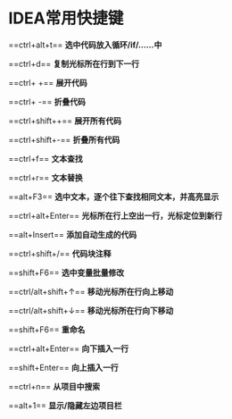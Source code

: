 # IDEA常用快捷键

==ctrl+alt+t==    	 		  **选中代码放入循环/if/……中**

==ctrl+d==  		 		     **复制光标所在行到下一行**

==ctrl+ +==     	 		    **展开代码**

==ctrl+ -==     	   	  	 **折叠代码**

==ctrl+shift++== 			   **展开所有代码**

==ctrl+shift+-== 		  	  **折叠所有代码**

==ctrl+f==    			    	 **文本查找**

==ctrl+r==     			    	**文本替换**

==alt+F3==   		   		  **选中文本，逐个往下查找相同文本，并高亮显示**

==ctrl+alt+Enter==  	   	**光标所在行上空出一行，光标定位到新行**

==alt+Insert==      	   	  **添加自动生成的代码**

==ctrl+shift+/==   			   **代码块注释**

==shift+F6== 		   		  **选中变量批量修改**

==ctrl/alt+shift+↑==    		 **移动光标所在行向上移动**

==ctrl/alt+shift+↓==   	  	**移动光标所在行向下移动**

==shift+F6==					   **重命名**

==ctrl+alt+Enter==             **向下插入一行**

==shift+Enter==                **向上插入一行**

==ctrl+n==							**从项目中搜索**

==alt+1==							 **显示/隐藏左边项目栏**















